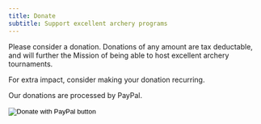 ```yaml
---
title: Donate
subtitle: Support excellent archery programs
---
```

Please consider a donation.  Donations of any amount are tax deductable, and will further the Mission of being able to host excellent archery tournaments.

For extra impact, consider making your donation recurring.

Our donations are processed by PayPal.

<div class="tile is-parent" style="width:auto">
<form action="https://www.paypal.com/cgi-bin/webscr" method="post" target="_top">
<input type="hidden" name="cmd" value="_s-xclick" />
<input type="hidden" name="hosted_button_id" value="A6BC8NUKL4PNJ" />
<input type="image" src="https://www.paypalobjects.com/en_US/i/btn/btn_donateCC_LG.gif" border="0" name="submit" title="PayPal - The safer, easier way to pay online!" alt="Donate with PayPal button" />
<img alt="" border="0" src="https://www.paypal.com/en_US/i/scr/pixel.gif" width="1" height="1" />
</form>
</div>